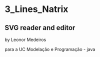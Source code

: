 # 3_Lines_Natrix
SVG reader and editor
-----
by Leonor Medeiros

para a UC Modelação e Programação - java
